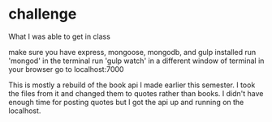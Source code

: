# challenge
What I was able to get in class

make sure you have express, mongoose, mongodb, and gulp installed
run 'mongod' in the terminal
run 'gulp watch' in a different window of terminal
in your browser go to localhost:7000

This is mostly a rebuild of the book api I made earlier this semester. I took the files from it and changed them to quotes
rather than books. I didn't have enough time for posting quotes but I got the api up and running on the localhost.
